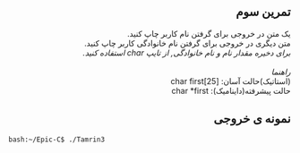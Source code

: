 <div dir="rtl">

## تمرین سوم
یک متن در خروجی برای گرفتن نام کاربر چاپ کنید.<br />
متن دیگری در خروجی برای گرفتن نام خانوادگی کاربر چاپ کنید.<br />
*برای دخیره مقدار نام و نام خانوادگی, از تایپ char استفاده کنید.*<br />
<br />
*راهنما*
<br />(استاتیک)حالت آسان: char first[25] 
<br />حالت پیشرفته(داینامیک): char *first

## نمونه ی خروجی

</div>

```bash
bash:~/Epic-C$ ./Tamrin3

```


